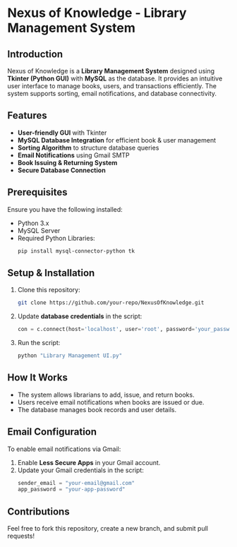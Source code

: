 # Nexus of Knowledge - Library Management System

## Introduction
Nexus of Knowledge is a **Library Management System** designed using **Tkinter (Python GUI)** with **MySQL** as the database. It provides an intuitive user interface to manage books, users, and transactions efficiently. The system supports sorting, email notifications, and database connectivity.

## Features
- **User-friendly GUI** with Tkinter
- **MySQL Database Integration** for efficient book & user management
- **Sorting Algorithm** to structure database queries
- **Email Notifications** using Gmail SMTP
- **Book Issuing & Returning System**
- **Secure Database Connection**

## Prerequisites
Ensure you have the following installed:
- Python 3.x
- MySQL Server
- Required Python Libraries:
  ```bash
  pip install mysql-connector-python tk
  ```

## Setup & Installation
1. Clone this repository:
   ```bash
   git clone https://github.com/your-repo/NexusOfKnowledge.git
   ```
2. Update **database credentials** in the script:
   ```python
   con = c.connect(host='localhost', user='root', password='your_password', database='library')
   ```
3. Run the script:
   ```bash
   python "Library Management UI.py"
   ```

## How It Works
- The system allows librarians to add, issue, and return books.
- Users receive email notifications when books are issued or due.
- The database manages book records and user details.

## Email Configuration
To enable email notifications via Gmail:
1. Enable **Less Secure Apps** in your Gmail account.
2. Update your Gmail credentials in the script:
   ```python
   sender_email = "your-email@gmail.com"
   app_password = "your-app-password"
   ```

## Contributions
Feel free to fork this repository, create a new branch, and submit pull requests!

